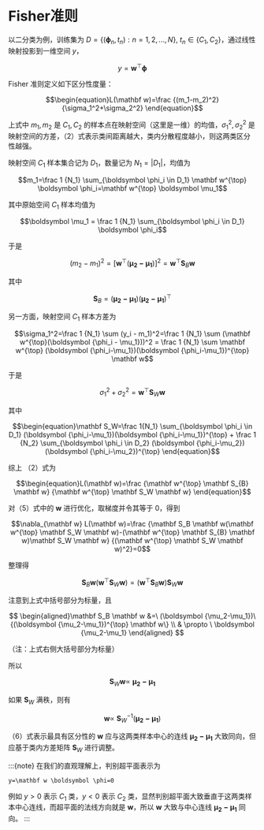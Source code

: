 # Fisher准则

以二分类为例，训练集为 $D=\{(\boldsymbol \phi_n,t_n):n=1,2,...,N\}, \ t_n \in \{C_1, C_2\}$，通过线性映射投影到一维空间 $y$，

$$
\begin{equation}
   y=\mathbf w^{\top} \boldsymbol \phi
\end{equation}
$$


Fisher 准则定义如下区分性度量：

$$\begin{equation}L(\mathbf w)=\frac {(m_1-m_2)^2} {\sigma_1^2+\sigma_2^2} \end{equation}$$

上式中 $m_1, m_2$ 是 $C_1, C_2$ 的样本点在映射空间（这里是一维）的均值，$\sigma_1^2, \sigma_2^2$ 是映射空间的方差，（2）式表示类间距离越大，类内分散程度越小，则这两类区分性越强。

映射空间 $C_1$ 样本集合记为 $D_1$，数量记为 $N_1=|D_1|$，均值为

$$m_1=\frac 1 {N_1} \sum_{\boldsymbol \phi_i \in D_1} \mathbf w^{\top} \boldsymbol \phi_i=\mathbf w^{\top} \boldsymbol \mu_1$$

其中原始空间 $C_1$ 样本均值为

$$\boldsymbol \mu_1 = \frac 1 {N_1} \sum_{\boldsymbol \phi_i \in D_1} \boldsymbol \phi_i$$

于是

$$(m_2-m_1)^2=[\mathbf w^{\top}(\boldsymbol {\mu_2-\mu_1})]^2=\mathbf w^{\top} \mathbf S_{B} \mathbf w$$

其中

$$\begin{equation}\mathbf S_{B}=(\boldsymbol {\mu_2-\mu_1})(\boldsymbol {\mu_2-\mu_1})^{\top} \end{equation}$$

另一方面，映射空间 $C_1$ 样本方差为

$$\sigma_1^2=\frac 1 {N_1} \sum (y_i - m_1)^2=\frac 1 {N_1} \sum (\mathbf w^{\top}(\boldsymbol {\phi_i - \mu_1}))^2 = \frac 1 {N_1} \sum \mathbf w^{\top} (\boldsymbol {\phi_i-\mu_1})(\boldsymbol {\phi_i-\mu_1})^{\top} \mathbf w$$

于是

$$\sigma_1^2+\sigma_2^2=\mathbf w^{\top} \mathbf S_W \mathbf w$$

其中

$$\begin{equation}\mathbf S_W=\frac 1{N_1} \sum_{\boldsymbol \phi_i \in D_1} (\boldsymbol {\phi_i-\mu_1})(\boldsymbol {\phi_i-\mu_1})^{\top} + \frac 1 {N_2} \sum_{\boldsymbol \phi_i \in D_2} (\boldsymbol {\phi_i-\mu_2})(\boldsymbol {\phi_i-\mu_2})^{\top} \end{equation}$$

综上 （2）式为

$$\begin{equation}L(\mathbf w)=\frac {\mathbf w^{\top} \mathbf S_{B} \mathbf w} {\mathbf w^{\top} \mathbf S_W \mathbf w} \end{equation}$$

对（5）式中的 $\mathbf w$ 进行优化，取梯度并令其等于 0，得到

$$\nabla_{\mathbf w} L(\mathbf w)=\frac {\mathbf S_B \mathbf w(\mathbf w^{\top} \mathbf S_W \mathbf w)-(\mathbf w^{\top} \mathbf S_{B} \mathbf w)\mathbf S_W \mathbf w} {(\mathbf w^{\top} \mathbf S_W \mathbf w)^2}=0$$

整理得

$$\mathbf S_B \mathbf w(\mathbf w^{\top} \mathbf S_W \mathbf w)=(\mathbf w^{\top} \mathbf S_{B} \mathbf w)\mathbf S_W \mathbf w$$

注意到上式中括号部分为标量，且

$$
\begin{aligned}\mathbf S_B \mathbf w &=\ (\boldsymbol {\mu_2-\mu_1})\{(\boldsymbol {\mu_2-\mu_1})^{\top} \mathbf w\}
\\ & \propto \ \boldsymbol {\mu_2-\mu_1}
\end{aligned}
$$

（注：上式右侧大括号部分为标量）

所以

$$\mathbf S_W \mathbf w \propto \ \boldsymbol {\mu_2-\mu_1}$$

如果 $\mathbf S_W$ 满秩，则有

$$\begin{equation}\mathbf w \propto \ \mathbf S_W^{-1} (\boldsymbol {\mu_2-\mu_1}) \end{equation}$$

（6）式表示最具有区分性的 $\mathbf w$ 应与这两类样本中心的连线 $\boldsymbol {\mu_2-\mu_1}$ 大致同向，但应基于类内方差矩阵 $\mathbf S_W$ 进行调整。

:::{note}
在我们的直观理解上，判别超平面表示为 
```{math}
y=\mathbf w \boldsymbol \phi=0
```
例如 $y>0$ 表示 $C_1$ 类，$y<0$ 表示 $C_2$ 类，显然判别超平面大致垂直于这两类样本中心连线，而超平面的法线方向就是 $\mathbf w$，所以 $\mathbf w$ 大致与中心连线 $\boldsymbol {\mu_2-\mu_1}$ 同向。
:::